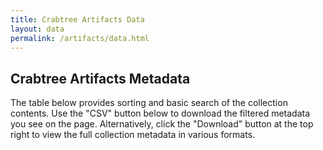```yaml
---
title: Crabtree Artifacts Data
layout: data
permalink: /artifacts/data.html
---
```


## Crabtree Artifacts Metadata

The table below provides sorting and basic search of the collection contents. 
Use the "CSV" button below to download the filtered metadata you see on the page. 
Alternatively, click the "Download" button at the top right to view the full collection metadata in various formats. 

